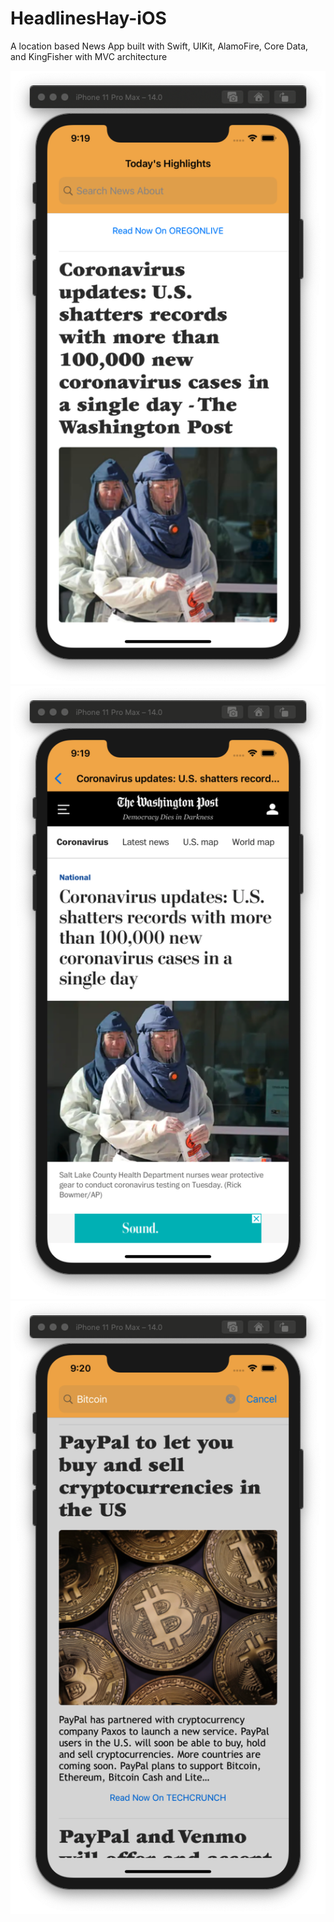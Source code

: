 # HeadlinesHay-iOS
A location based News App built with Swift, UIKit, AlamoFire, Core Data, and KingFisher with MVC architecture




<img src="https://raw.githubusercontent.com/Kurtz0420/HeadlinesHay-iOS/main/HeadlinesHayiOS1.png?raw=true" />





<img src="https://raw.githubusercontent.com/Kurtz0420/HeadlinesHay-iOS/main/HeadlinesHayiOS2.png?raw=true" />





<img src="https://raw.githubusercontent.com/Kurtz0420/HeadlinesHay-iOS/main/HeadlinesHayiOS3.png?raw=true" />






